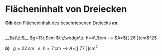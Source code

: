 <!--
version:  0.0.1

language: de


@style
input {
    text-align: center;
}

.flex-container {
    display: flex;
    flex-wrap: wrap;
    align-items: stretch;
    gap: 20px;
}

.flex-child {
    flex: 1;
    min-width: 350px;
    margin-right: 20px;
}

@media (max-width: 400px) {
    .flex-child {
        flex: 100%;
        margin-right: 0;
    }
}
@end

formula: \carry   \textcolor{red}{\scriptsize #1}
formula: \digit   \rlap{\carry{#1}}\phantom{#2}#2
formula: \permil  \text{‰}

import: https://raw.githubusercontent.com/LiaTemplates/Tikz-Jax/main/README.md

script: https://cdn.jsdelivr.net/gh/LiaTemplates/Tikz-Jax@main/dist/index.js


tags: Dreiecke, Länge, Fläche, sehr leicht, sehr niedrig, Angeben

comment: Berechne den Flächeninhalt einer dreieckigen Fläche.

author: Martin Lommatzsch

-->




# Flächeninhalt von Dreiecken


**Gib** den Flächeninhalt des beschriebenen Dreiecks **an**.

<br>


<section class="flex-container">

<div class="flex-child">
__$a)\;\;$__ $g=13\,$cm $\;\;\wedge\;\; h=4\,$cm
--> $A=$[[  26  ]]cm$^2$

<br>
</div>

<div class="flex-child">

__$b)\;\;$__ $g=22\,$cm $\;\;\wedge\;\; h=7\,$cm
--> $A=$[[  77  ]]cm$^2$



</div>

</section>





<br>
<br>
<br>
<br>
<br>